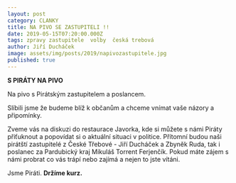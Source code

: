 ```yaml
---
layout: post
category: CLANKY
title: NA PIVO SE ZASTUPITELI !!
date: 2019-05-15T07:20:00.000Z
tags: zpravy zastupitele  volby  česká trebová
author: Jiří Ducháček
image: assets/img/posts/2019/napivozastupitele.jpg
published: true
---
```

**S PIRÁTY NA PIVO**

Na pivo s Pirátským zastupitelem a poslancem.

Slíbili jsme že budeme blíž k občanům a chceme vnímat vaše názory a připomínky.

Zveme vás na diskuzi do restaurace Javorka, kde si můžete s námi Piráty přiťuknout
a popovídat si o aktuální situaci v politice.
Přítomní budou naši pirátští zastupitelé z České Třebové - Jiří Ducháček a Zbyněk Ruda,
tak i poslanec za Pardubický kraj Mikuláš Torrent Ferjenčík.
Pokud máte zájem s námi probrat co vás trápí nebo zajímá a nejen to jste vítáni.


Jsme Piráti.  **Držíme kurz.**
